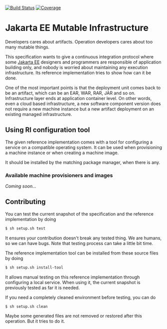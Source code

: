 [![Build Status](https://travis-ci.com/miquelo/jeemi.svg?branch=master)](https://travis-ci.com/miquelo/jeemi)
[![Coverage](https://codecov.io/gh/miquelo/jeemi/branch/master/graph/badge.svg)](https://codecov.io/gh/miquelo/jeemi)

# Jakarta EE Mutable Infrastructure

Developers cares about artifacts. Operation developers cares about too many
mutable things.

This specification wants to give a continuous integration protocol where some
[Jakarta EE](https://jakarta.ee/) designers and programmers are responsible of
application building only, and nobody is worried about maintaining any execution
infrastructure. Its reference implementation tries to show how can it be done.

One of the most important points is that the deployment unit comes back to be an
artifact, which can be an EAR, WAR, RAR, JAR and so on. Infrastructure layer
ends at application container level. On other words, even a cloud based
infrastructure, a new software component version does not require a new machine
instance but a new artifact deployment on an existing managed infrastructure.

## Using RI configuration tool

The given reference implementation comes with a tool for configuring a service
on a compatible operating system. It can be used when provisioning a machine instance or when creating a machine image.

It should be installed by the matching package manager, when there is any.

### Available machine provisioners and images

_Coming soon..._

## Contributing

You can test the current snapshot of the specification and the reference
implementation by doing

```sh
$ sh setup.sh test
```

It ensures your contribution doesn't break any tested thing. We are humans, so
we can have bugs. Note that testing process can take a little bit time.

The reference implementation tool can be installed from these source files by doing

```sh
$ sh setup.sh install-tool
```

It allows manual testing on this reference implementation through configuring a local service. When using it, the current snapshot is previously tested as far it is needed.

If you need a completely cleaned environment before testing, you can do

```sh
$ sh setup.sh clean
```

Maybe some generated files are not removed or restored after this operation. But it tries to do it.
